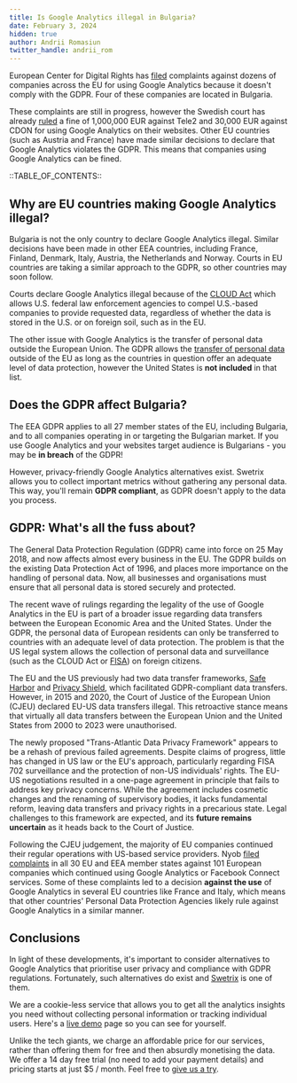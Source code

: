```yaml
---
title: Is Google Analytics illegal in Bulgaria?
date: February 3, 2024
hidden: true
author: Andrii Romasiun
twitter_handle: andrii_rom
---
```


European Center for Digital Rights has [filed](https://noyb.eu/en/101-complaints-eu-us-transfers-filed) complaints against dozens of companies across the EU for using Google Analytics because it doesn't comply with the GDPR. Four of these companies are located in Bulgaria.

These complaints are still in progress, however the Swedish court has already [ruled](https://noyb.eu/en/noyb-win-first-major-fine-eu-1-million-using-google-analytics) a fine of 1,000,000 EUR against Tele2 and 30,000 EUR against CDON for using Google Analytics on their websites.
Other EU countries (such as Austria and France) have made similar decisions to declare that Google Analytics violates the GDPR. This means that companies using Google Analytics can be fined.

::TABLE_OF_CONTENTS::

## Why are EU countries making Google Analytics illegal?

Bulgaria is not the only country to declare Google Analytics illegal. Similar decisions have been made in other EEA countries, including France, Finland, Denmark, Italy, Austria, the Netherlands and Norway. Courts in EU countries are taking a similar approach to the GDPR, so other countries may soon follow.

Courts declare Google Analytics illegal because of the [CLOUD Act](https://en.wikipedia.org/wiki/CLOUD_Act) which allows U.S. federal law enforcement agencies to compel U.S.-based companies to provide requested data, regardless of whether the data is stored in the U.S. or on foreign soil, such as in the EU.

The other issue with Google Analytics is the transfer of personal data outside the European Union. The GDPR allows the [transfer of personal data](https://gdpr-info.eu/issues/third-countries/) outside of the EU as long as the countries in question offer an adequate level of data protection, however the United States is <b>not included</b> in that list.

## Does the GDPR affect Bulgaria?

The EEA GDPR applies to all 27 member states of the EU, including Bulgaria, and to all companies operating in or targeting the Bulgarian market.
If you use Google Analytics and your websites target audience is Bulgarians - you may be <b>in breach</b> of the GDPR!

However, privacy-friendly Google Analytics alternatives exist. Swetrix allows you to collect important metrics without gathering any personal data. This way, you'll remain <b>GDPR compliant</b>, as GDPR doesn't apply to the data you process.

## GDPR: What's all the fuss about?

The General Data Protection Regulation (GDPR) came into force on 25 May 2018, and now affects almost every business in the EU. The GDPR builds on the existing Data Protection Act of 1996, and places more importance on the handling of personal data. Now, all businesses and organisations must ensure that all personal data is stored securely and protected.

The recent wave of rulings regarding the legality of the use of Google Analytics in the EU is part of a broader issue regarding data transfers between the European Economic Area and the United States. Under the GDPR, the personal data of European residents can only be transferred to countries with an adequate level of data protection. The problem is that the US legal system allows the collection of personal data and surveillance (such as the CLOUD Act or [FISA](https://en.wikipedia.org/wiki/Foreign_Intelligence_Surveillance_Act)) on foreign citizens.

The EU and the US previously had two data transfer frameworks, [Safe Harbor](https://en.wikipedia.org/wiki/International_Safe_Harbor_Privacy_Principles) and [Privacy Shield](https://en.wikipedia.org/wiki/EU%E2%80%93US_Privacy_Shield), which facilitated GDPR-compliant data transfers. However, in 2015 and 2020, the Court of Justice of the European Union (CJEU) declared EU-US data transfers illegal. This retroactive stance means that virtually all data transfers between the European Union and the United States from 2000 to 2023 were unauthorised.

The newly proposed "Trans-Atlantic Data Privacy Framework" appears to be a rehash of previous failed agreements. Despite claims of progress, little has changed in US law or the EU's approach, particularly regarding FISA 702 surveillance and the protection of non-US individuals' rights. The EU-US negotiations resulted in a one-page agreement in principle that fails to address key privacy concerns. While the agreement includes cosmetic changes and the renaming of supervisory bodies, it lacks fundamental reform, leaving data transfers and privacy rights in a precarious state. Legal challenges to this framework are expected, and its <b>future remains uncertain</b> as it heads back to the Court of Justice.

Following the CJEU judgement, the majority of EU companies continued their regular operations with US-based service providers. Nyob [filed complaints](https://noyb.eu/en/101-complaints-eu-us-transfers-filed) in all 30 EU and EEA member states against 101 European companies which continued using Google Analytics or Facebook Connect services. Some of these complaints led to a decision <b>against the use</b> of Google Analytics in several EU countries like France and Italy, which means that other countries' Personal Data Protection Agencies likely rule against Google Analytics in a similar manner.

## Conclusions

In light of these developments, it's important to consider alternatives to Google Analytics that prioritise user privacy and compliance with GDPR regulations. Fortunately, such alternatives do exist and [Swetrix](https://swetrix.com) is one of them.

We are a cookie-less service that allows you to get all the analytics insights you need without collecting personal information or tracking individual users. Here's a [live demo](https://swetrix.com/projects/STEzHcB1rALV) page so you can see for yourself.

Unlike the tech giants, we charge an affordable price for our services, rather than offering them for free and then absurdly monetising the data. We offer a 14 day free trial (no need to add your payment details) and pricing starts at just $5 / month. Feel free to [give us a try](https://swetrix.com/signup).
